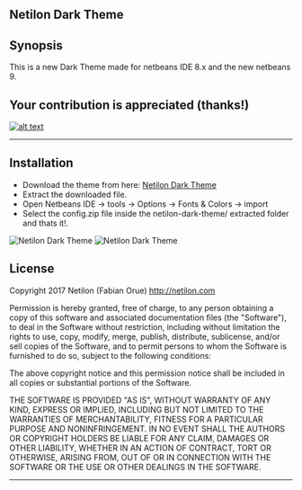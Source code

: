 ## Netilon Dark Theme

## Synopsis

This is a new Dark Theme made for netbeans IDE 8.x and the new netbeans 9.

## Your contribution is appreciated (thanks!)
[![alt text](https://www.paypalobjects.com/en_US/i/btn/btn_donateCC_LG.gif "thanks for contribute!")](https://paypal.me/netilon)

-------------

## Installation

- Download the theme from here: [Netilon Dark Theme](https://github.com/netilon/netilon-dark-theme/raw/master/netilon-dark-theme.zip)
- Extract the downloaded file.
- Open Netbeans IDE -> tools -> Options -> Fonts & Colors -> import
- Select the config.zip file inside the netilon-dark-theme/ extracted folder and thats it!.

![Netilon Dark Theme](https://github.com/netilon/netilon-dark-theme/blob/master/Selecci%C3%B3n_012.png "Netilon Dark Theme")
![Netilon Dark Theme](https://github.com/netilon/netilon-dark-theme/blob/master/Selecci%C3%B3n_013.png "Netilon Dark Theme")

## License

Copyright 2017 Netilon (Fabian Orue)
http://netilon.com

Permission is hereby granted, free of charge, to any person obtaining
a copy of this software and associated documentation files (the
"Software"), to deal in the Software without restriction, including
without limitation the rights to use, copy, modify, merge, publish,
distribute, sublicense, and/or sell copies of the Software, and to
permit persons to whom the Software is furnished to do so, subject to
the following conditions:

The above copyright notice and this permission notice shall be
included in all copies or substantial portions of the Software.

THE SOFTWARE IS PROVIDED "AS IS", WITHOUT WARRANTY OF ANY KIND,
EXPRESS OR IMPLIED, INCLUDING BUT NOT LIMITED TO THE WARRANTIES OF
MERCHANTABILITY, FITNESS FOR A PARTICULAR PURPOSE AND
NONINFRINGEMENT. IN NO EVENT SHALL THE AUTHORS OR COPYRIGHT HOLDERS BE
LIABLE FOR ANY CLAIM, DAMAGES OR OTHER LIABILITY, WHETHER IN AN ACTION
OF CONTRACT, TORT OR OTHERWISE, ARISING FROM, OUT OF OR IN CONNECTION
WITH THE SOFTWARE OR THE USE OR OTHER DEALINGS IN THE SOFTWARE.


***


